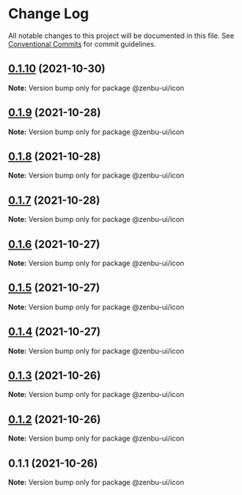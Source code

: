 # Change Log

All notable changes to this project will be documented in this file.
See [Conventional Commits](https://conventionalcommits.org) for commit guidelines.

## [0.1.10](https://github.com/KodepandaID/zenbu-ui/compare/@zenbu-ui/icon@0.1.9...@zenbu-ui/icon@0.1.10) (2021-10-30)

**Note:** Version bump only for package @zenbu-ui/icon





## [0.1.9](https://github.com/KodepandaID/zenbu-ui/compare/@zenbu-ui/icon@0.1.8...@zenbu-ui/icon@0.1.9) (2021-10-28)

**Note:** Version bump only for package @zenbu-ui/icon





## [0.1.8](https://github.com/KodepandaID/zenbu-ui/compare/@zenbu-ui/icon@0.1.7...@zenbu-ui/icon@0.1.8) (2021-10-28)

**Note:** Version bump only for package @zenbu-ui/icon





## [0.1.7](https://github.com/KodepandaID/zenbu-ui/compare/@zenbu-ui/icon@0.1.6...@zenbu-ui/icon@0.1.7) (2021-10-28)

**Note:** Version bump only for package @zenbu-ui/icon





## [0.1.6](https://github.com/KodepandaID/zenbu-ui/compare/@zenbu-ui/icon@0.1.5...@zenbu-ui/icon@0.1.6) (2021-10-27)

**Note:** Version bump only for package @zenbu-ui/icon





## [0.1.5](https://github.com/KodepandaID/zenbu-ui/compare/@zenbu-ui/icon@0.1.4...@zenbu-ui/icon@0.1.5) (2021-10-27)

**Note:** Version bump only for package @zenbu-ui/icon





## [0.1.4](https://github.com/KodepandaID/zenbu-ui/compare/@zenbu-ui/icon@0.1.3...@zenbu-ui/icon@0.1.4) (2021-10-27)

**Note:** Version bump only for package @zenbu-ui/icon





## [0.1.3](https://github.com/KodepandaID/zenbu-ui/compare/@zenbu-ui/icon@0.1.2...@zenbu-ui/icon@0.1.3) (2021-10-26)

**Note:** Version bump only for package @zenbu-ui/icon





## [0.1.2](https://github.com/KodepandaID/zenbu-ui/compare/@zenbu-ui/icon@0.1.1...@zenbu-ui/icon@0.1.2) (2021-10-26)

**Note:** Version bump only for package @zenbu-ui/icon





## 0.1.1 (2021-10-26)

**Note:** Version bump only for package @zenbu-ui/icon
